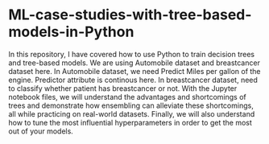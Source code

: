 # ML-case-studies-with-tree-based-models-in-Python
In this repository, I have covered how to use Python to train decision trees and tree-based models. We are using Automobile dataset and breastcancer dataset here. In Automobile dataset, we need Predict Miles per gallon of the engine. Predictor attribute is continous here. In breastcancer dataset, need to classify whether patient has breastcancer or not. With the Jupyter notebook files, we will understand the advantages and shortcomings of trees and demonstrate how ensembling can alleviate these shortcomings, all while practicing on real-world datasets. Finally, we will also understand how to tune the most influential hyperparameters in order to get the most out of your models.
